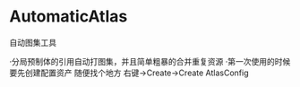 # AutomaticAtlas
自动图集工具

·分局预制体的引用自动打图集，并且简单粗暴的合并重复资源
·第一次使用的时候要先创建配置资产
  随便找个地方 右键→Create→Create AtlasConfig
